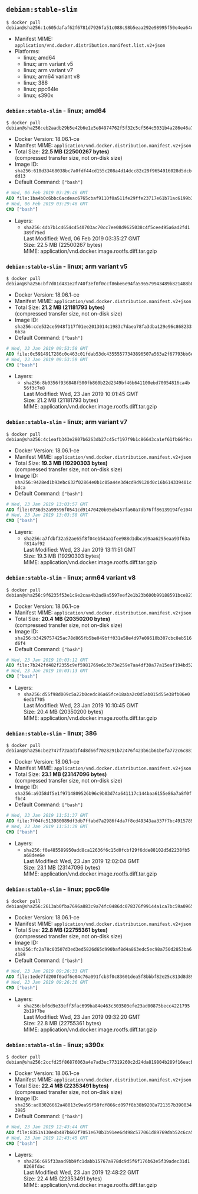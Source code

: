 ## `debian:stable-slim`

```console
$ docker pull debian@sha256:1c605dafaf62f6781d7926fa51c088c98b5eaa292e98995f50e4ea64d818a8c7
```

-	Manifest MIME: `application/vnd.docker.distribution.manifest.list.v2+json`
-	Platforms:
	-	linux; amd64
	-	linux; arm variant v5
	-	linux; arm variant v7
	-	linux; arm64 variant v8
	-	linux; 386
	-	linux; ppc64le
	-	linux; s390x

### `debian:stable-slim` - linux; amd64

```console
$ docker pull debian@sha256:eb2aadb29b5e42b6e1e5e84974762f5f32c5cf564c5031b4a286e46a7ed614e8
```

-	Docker Version: 18.06.1-ce
-	Manifest MIME: `application/vnd.docker.distribution.manifest.v2+json`
-	Total Size: **22.5 MB (22500267 bytes)**  
	(compressed transfer size, not on-disk size)
-	Image ID: `sha256:618d33468038bc7a0fdf44cd155c208a4d14dcc82c29f9654916028d5dcbdd13`
-	Default Command: `["bash"]`

```dockerfile
# Wed, 06 Feb 2019 03:29:46 GMT
ADD file:1ba4b0c6bbc6acdeac6765cbaf9110f0a511fe29ffe23717e61b71ac6199b3bf in / 
# Wed, 06 Feb 2019 03:29:46 GMT
CMD ["bash"]
```

-	Layers:
	-	`sha256:4db7b1c4654c4540703ac70cc7ee08d9625038c4f5cee495a6ad2fd1389f75ed`  
		Last Modified: Wed, 06 Feb 2019 03:35:27 GMT  
		Size: 22.5 MB (22500267 bytes)  
		MIME: application/vnd.docker.image.rootfs.diff.tar.gzip

### `debian:stable-slim` - linux; arm variant v5

```console
$ docker pull debian@sha256:bf7d01d431e2f740f3ef0f0ccf86be6e94fa596579943489b821488b8e1f46d0
```

-	Docker Version: 18.06.1-ce
-	Manifest MIME: `application/vnd.docker.distribution.manifest.v2+json`
-	Total Size: **21.2 MB (21181793 bytes)**  
	(compressed transfer size, not on-disk size)
-	Image ID: `sha256:cde532ce5948f117f01ee2013014c1983c7daea78fa3dba129e96c8682336b3a`
-	Default Command: `["bash"]`

```dockerfile
# Wed, 23 Jan 2019 09:53:58 GMT
ADD file:0c5914917286c0c463c01fdab53dc43555577343896507a563a2f67793bb6e99 in / 
# Wed, 23 Jan 2019 09:53:59 GMT
CMD ["bash"]
```

-	Layers:
	-	`sha256:8b0356f936848f500fb860b22d2349bf46b641100ebd70054816ca4b56f3c7e8`  
		Last Modified: Wed, 23 Jan 2019 10:01:45 GMT  
		Size: 21.2 MB (21181793 bytes)  
		MIME: application/vnd.docker.image.rootfs.diff.tar.gzip

### `debian:stable-slim` - linux; arm variant v7

```console
$ docker pull debian@sha256:4c1eafb343e2807b6263db27c45cf197f9b1c86643ca1ef61fb66f9cd9ba1fa0
```

-	Docker Version: 18.06.1-ce
-	Manifest MIME: `application/vnd.docker.distribution.manifest.v2+json`
-	Total Size: **19.3 MB (19290303 bytes)**  
	(compressed transfer size, not on-disk size)
-	Image ID: `sha256:9428ed1b93ebc632f02864e0b1c05a44e3d4cd9d9120d0c16b614339401cbdca`
-	Default Command: `["bash"]`

```dockerfile
# Wed, 23 Jan 2019 13:03:57 GMT
ADD file:0736d52a99596f0541cd91470420b05eb457fa60a7db76ff86139194fe1040e7 in / 
# Wed, 23 Jan 2019 13:03:58 GMT
CMD ["bash"]
```

-	Layers:
	-	`sha256:a7fdbf32a52ae65f8f04eb54aa1fee988d1dbca99aa6295eaa93f63af814af92`  
		Last Modified: Wed, 23 Jan 2019 13:11:51 GMT  
		Size: 19.3 MB (19290303 bytes)  
		MIME: application/vnd.docker.image.rootfs.diff.tar.gzip

### `debian:stable-slim` - linux; arm64 variant v8

```console
$ docker pull debian@sha256:9f6235f53e1c9e2caa4b2ad9a5597eef2e1b23b600b99188591bce8210578392
```

-	Docker Version: 18.06.1-ce
-	Manifest MIME: `application/vnd.docker.distribution.manifest.v2+json`
-	Total Size: **20.4 MB (20350200 bytes)**  
	(compressed transfer size, not on-disk size)
-	Image ID: `sha256:b3429757425ac78d865fb5be049bff031e58e4d97e09610b307cbc8eb516d6f4`
-	Default Command: `["bash"]`

```dockerfile
# Wed, 23 Jan 2019 10:03:12 GMT
ADD file:7b242fd482f2355c9ef5981769e6c3b73e259e7aa4df30a77a15eaf194bd5263 in / 
# Wed, 23 Jan 2019 10:03:13 GMT
CMD ["bash"]
```

-	Layers:
	-	`sha256:d55f98d009c5a22b0cedc86a65fce18aba2c0d5ab015d55e38fb06e06edbf705`  
		Last Modified: Wed, 23 Jan 2019 10:10:45 GMT  
		Size: 20.4 MB (20350200 bytes)  
		MIME: application/vnd.docker.image.rootfs.diff.tar.gzip

### `debian:stable-slim` - linux; 386

```console
$ docker pull debian@sha256:be2747f72a3d1f4d8d66f7028291b72476f423b61b61befa772c6c8818577b0d
```

-	Docker Version: 18.06.1-ce
-	Manifest MIME: `application/vnd.docker.distribution.manifest.v2+json`
-	Total Size: **23.1 MB (23147096 bytes)**  
	(compressed transfer size, not on-disk size)
-	Image ID: `sha256:a9358df5e1f9714809526b96c9b03d74a641117c144baa6155e86a7a8f0ffbc4`
-	Default Command: `["bash"]`

```dockerfile
# Wed, 23 Jan 2019 11:51:37 GMT
ADD file:7f04fc513980089df3db7ffabd7a2986f4da7f8cd49343aa337f7bc49157892c in / 
# Wed, 23 Jan 2019 11:51:38 GMT
CMD ["bash"]
```

-	Layers:
	-	`sha256:f0e485589950add8ca12636f6c15d0fcbf29f6dde88102d5d2238fb5a68dee6e`  
		Last Modified: Wed, 23 Jan 2019 12:02:04 GMT  
		Size: 23.1 MB (23147096 bytes)  
		MIME: application/vnd.docker.image.rootfs.diff.tar.gzip

### `debian:stable-slim` - linux; ppc64le

```console
$ docker pull debian@sha256:2613ab0fba7696a883c9a74fc0486dc078376f99144a1ca7bc59a0965fb3eb90
```

-	Docker Version: 18.06.1-ce
-	Manifest MIME: `application/vnd.docker.distribution.manifest.v2+json`
-	Total Size: **22.8 MB (22755361 bytes)**  
	(compressed transfer size, not on-disk size)
-	Image ID: `sha256:fc2a78c03507d3ed3ed5826d65d990baf8d4a863edc5ec98a750d2853ba64189`
-	Default Command: `["bash"]`

```dockerfile
# Wed, 23 Jan 2019 09:26:33 GMT
ADD file:1ede7fd200f0adf6e04c76a091fcb3f0c83601dea5f8bbbf82e25c813d8d89b7 in / 
# Wed, 23 Jan 2019 09:26:36 GMT
CMD ["bash"]
```

-	Layers:
	-	`sha256:bf6d9e33eff3fac699ba84e463c303503efe23ad00875becc42217952b19f7be`  
		Last Modified: Wed, 23 Jan 2019 09:32:20 GMT  
		Size: 22.8 MB (22755361 bytes)  
		MIME: application/vnd.docker.image.rootfs.diff.tar.gzip

### `debian:stable-slim` - linux; s390x

```console
$ docker pull debian@sha256:2ccfd25f86876063a4e7ad3ec77319260c2d24da819804b289f16eacb4f49633
```

-	Docker Version: 18.06.1-ce
-	Manifest MIME: `application/vnd.docker.distribution.manifest.v2+json`
-	Total Size: **22.4 MB (22353491 bytes)**  
	(compressed transfer size, not on-disk size)
-	Image ID: `sha256:ad83026662a48013c9ea95f59fdf866cd097f8b38b9208a721357b3900343985`
-	Default Command: `["bash"]`

```dockerfile
# Wed, 23 Jan 2019 12:43:44 GMT
ADD file:8351a130e4b487b602f7051e670b1b91ee6d498c577061d89769dab52c6ca504 in / 
# Wed, 23 Jan 2019 12:43:45 GMT
CMD ["bash"]
```

-	Layers:
	-	`sha256:695f33aad9bb9fc1dabb15767a978dc9d5f6f176b63e5f39adec31d18268fdac`  
		Last Modified: Wed, 23 Jan 2019 12:48:22 GMT  
		Size: 22.4 MB (22353491 bytes)  
		MIME: application/vnd.docker.image.rootfs.diff.tar.gzip
